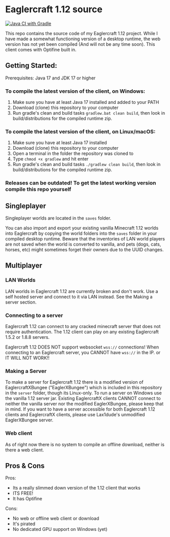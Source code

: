 # Eaglercraft 1.12 source

[![Java CI with Gradle](https://github.com/catfoolyou/Eaglercraft-1.12/actions/workflows/gradle.yml/badge.svg)](https://github.com/catfoolyou/Eaglercraft-1.12/actions/workflows/gradle.yml)

This repo contains the source code of my Eaglercraft 1.12 project. While I have made a somewhat functioning version of a desktop runtime, the web version has not yet been compiled (And will not be any time soon).
This client comes with Optifine built in.


## Getting Started:

Prerequisites: Java 17 and JDK 17 or higher

### To compile the latest version of the client, on Windows:

1. Make sure you have at least Java 17 installed and added to your PATH
2. Download (clone) this repository to your computer
3. Run gradle's clean and build tasks `gradlew.bat clean build`, then look in build/distributions for the compiled runtime zip.

### To compile the latest version of the client, on Linux/macOS:

1. Make sure you have at least Java 17 installed
2. Download (clone) this repository to your computer
3. Open a terminal in the folder the repository was cloned to
4. Type `chmod +x gradlew` and hit enter
5. Run gradle's clean and build tasks `./gradlew clean build`, then look in build/distributions for the compiled runtime zip.

### Releases can be outdated! To get the latest working version compile this repo yourself

## Singleplayer

Singleplayer worlds are located in the `saves` folder.

You can also import and export your existing vanilla Minecraft 1.12 worlds into Eaglercraft by copying the world folders into the `saves` folder in your compiled desktop runtime. Beware that the inventories of LAN world players are not saved when the world is converted to vanilla, and pets (dogs, cats, horses, etc) might sometimes forget their owners due to the UUID changes.

## Multiplayer

### LAN Worlds

LAN worlds in Eaglercraft 1.12 are currently broken and don't work. Use a self hosted server and connect to it via LAN instead. See the Making a server section.

### Connecting to a server

Eaglercraft 1.12 can connect to any cracked minecraft server that does not require authentication. The 1.12 client can play on any existing Eaglercraft 1.5.2 or 1.8.8 servers.

Eaglercraft 1.12 DOES NOT support websocket `wss://` connections! When connecting to an Eaglercraft server, you CANNOT have `wss://` in the IP. or IT WILL NOT WORK!!

### Making a Server

To make a server for Eaglercraft 1.12 there is a modified version of EaglercraftXBungee ("EaglerXBungee") which is included in this repository in the `server` folder, though its Linux-only. To run a server on Windows use the vanilla 1.12 server jar. Existing EaglercraftX clients CANNOT connect to neither the vanilla server nor the modified EaglerXBungee, please keep that in mind.
If you want to have a server accessible for both Eaglercraft 1.12 clients and EaglercraftX clients, please use Lax1dude's unmodified EaglerXBungee server.

### Web client
As of right now there is no system to compile an offline download, neither is there a web client.

## Pros & Cons

Pros:
- Its a really slimmed down version of the 1.12 client that works
- ITS FREE!
- It has Optifine

Cons:
- No web or offline web client or download
- It's pirated
- No dedicated GPU support on Windows (yet)
